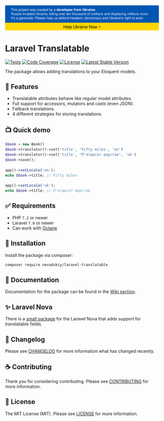 [![Stand With Ukraine](https://raw.githubusercontent.com/vshymanskyy/StandWithUkraine/main/banner-direct-single.svg)](https://stand-with-ukraine.pp.ua)

# Laravel Translatable

[![Tests](https://github.com/nevadskiy/laravel-translatable/workflows/tests/badge.svg)](https://packagist.org/packages/nevadskiy/laravel-translatable)
[![Code Coverage](https://codecov.io/gh/nevadskiy/laravel-translatable/branch/master/graphs/badge.svg?branch=master)](https://packagist.org/packages/nevadskiy/laravel-translatable)
[![License](https://poser.pugx.org/nevadskiy/laravel-translatable/license)](https://packagist.org/packages/nevadskiy/laravel-translatable)
[![Latest Stable Version](https://poser.pugx.org/nevadskiy/laravel-translatable/v)](https://packagist.org/packages/nevadskiy/laravel-translatable)

The package allows adding translations to your Eloquent models.

## 🍬 Features

- Translatable attributes behave like regular model attributes.
- Full support for accessors, mutators and casts (even JSON).
- Fallback translations.
- 4 different strategies for storing translations.

## 📺 Quick demo

```php
$book = new Book()
$book->translator()->set('title', 'Fifty miles', 'en')
$book->translator()->set('title', "П'ятдесят верстов", 'uk')
$book->save();

app()->setLocale('en');
echo $book->title; // Fifty miles

app()->setLocale('uk');
echo $book->title; // П'ятдесят верстов
```

## ✅ Requirements

- PHP `7.2` or newer
- Laravel `7.0` or newer  
- Can work with [Octane](https://github.com/laravel/octane)

## 🔌 Installation

Install the package via composer:

```bash
composer require nevadskiy/laravel-translatable
```

## 📑 Documentation

Documentation for the package can be found in the [Wiki section](https://github.com/nevadskiy/laravel-translatable/wiki). 

## ✨ Laravel Nova

There is a [small package](https://github.com/nevadskiy/nova-translatable) for the Laravel Nova that adds support for translatable fields.

## 📄 Changelog

Please see [CHANGELOG](CHANGELOG.md) for more information what has changed recently.

## ☕ Contributing

Thank you for considering contributing. Please see [CONTRIBUTING](.github/CONTRIBUTING.md) for more information.

## 📜 License

The MIT License (MIT). Please see [LICENSE](LICENSE.md) for more information.
